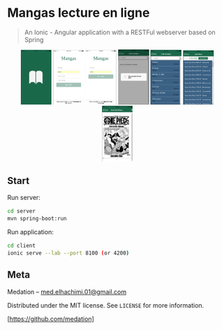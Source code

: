 # Mangas lecture en ligne
> An Ionic - Angular application with a RESTFul webserver based on Spring

<!-- ![](open.png)![](registre.png)![](login.png)![](loading.png)![](mangas.png)![](manga.png)![](scan.png) -->

<p align="center">
	<img src="open.png" width="14%"/>
	<img src="registre.png" width="14%"/>
	<img src="login.png" width="14%"/>
	<img src="loading.png" width="14%"/>
	<img src="mangas.png" width="14%"/>
	<img src="manga.png" width="14%"/>
	<img src="scan.png" width="14%"/>
</p>

## Start

Run server:

```sh
cd server 
mvn spring-boot:run
```
Run application:

```sh
cd client 
ionic serve --lab --port 8100 (or 4200)
```

## Meta

Medation – med.elhachimi.01@gmail.com

Distributed under the MIT license. See ``LICENSE`` for more information.

[https://github.com/medation]
